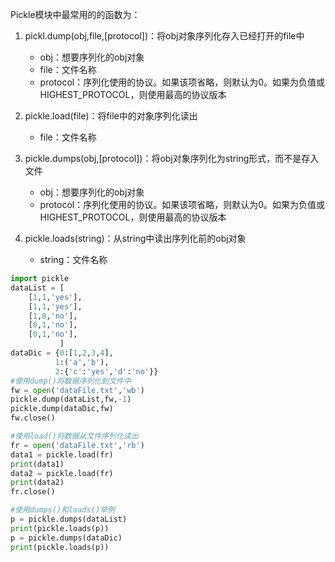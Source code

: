 Pickle模块中最常用的的函数为：

1. pickl.dump(obj,file,[protocol])：将obj对象序列化存入已经打开的file中

   - obj：想要序列化的obj对象
   - file：文件名称
   - protocol：序列化使用的协议。如果该项省略，则默认为0。如果为负值或HIGHEST_PROTOCOL，则使用最高的协议版本
2. pickle.load(file)：将file中的对象序列化读出
   -  file：文件名称
3. pickle.dumps(obj,[protocol])：将obj对象序列化为string形式，而不是存入文件
   -  obj：想要序列化的obj对象
   -  protocol：序列化使用的协议。如果该项省略，则默认为0。如果为负值或HIGHEST_PROTOCOL，则使用最高的协议版本
4. pickle.loads(string)：从string中读出序列化前的obj对象
   - string：文件名称

```python
import pickle
dataList = [
    [1,1,'yes'],
    [1,1,'yes'],
    [1,0,'no'],
    [0,1,'no'],
    [0,1,'no'],
           ]
dataDic = {0:[1,2,3,4],
          1:('a','b'),
          2:{'c':'yes','d':'no'}}
#使用dump()将数据序列化到文件中
fw = open('dataFile.txt','wb')
pickle.dump(dataList,fw,-1)
pickle.dump(dataDic,fw)
fw.close()

#使用load()将数据从文件序列化读出
fr = open('dataFile.txt','rb')
data1 = pickle.load(fr)
print(data1)
data2 = pickle.load(fr)
print(data2)
fr.close()

#使用dumps()和loads()举例
p = pickle.dumps(dataList)
print(pickle.loads(p))
p = pickle.dumps(dataDic)
print(pickle.loads(p))
```

